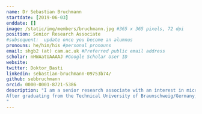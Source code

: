 ```yaml
---
name: Dr Sebastian Bruchmann
startdate: [2019-06-03]
enddate: []
image: /static/img/members/bruchmann.jpg #365 x 365 pixels, 72 dpi
position: Senior Research Associate
#subsequent:  update once you become an alumnus
pronouns: he/him/his #personal pronouns
email: shgb2 (at) cam.ac.uk #Preferred public email address
scholar: nHWAatUAAAAJ #Google Scholar User ID
website:
twitter: Doktor_Basti
linkedin: sebastian-bruchmann-09753b74/
github: sebbruchmann
orcid: 0000-0001-8721-5386
description: "I am a senior research associate with an interest in microbial functional genomics, in particular *Klebsiella pneumoniae* and other Enterobacteriaceae species (*Salmonella Typhimurium*, *Enterobacter cloacae*).
After graduating from the Technical University of Braunschweig/Germany, I joined to lab of Susanne Häussler at the Helmholtz Centre for Infection Research. During my PhD I used deep transcriptomic sequencing (RNA-seq) to study Antimicrobial Resistance in *Pseudomonas aeruginosa* and *Klebsiella pneumoniae*. Following a short post-doc in the same group where I developed rapid molecular diagnostics to detect hospital outbreaks and antibiotic resistance in several different bacterial species (mainly, *Pseudomonas aeruginosa*, *Klebsiella pneumoniae*, *Escherichia coli* and *Clostridium difficile*). In 2017, I took up a post as a postdoctoral fellow in the Parkhill group at the Wellcome Sanger Institute using Functional Genomics (RNA-sequencing and transposon-directed insertion site sequencing, TraDIS) to understand the antimicrobial stress response in the Enterobacteriaceae species *Klebsiella*, *Salmonella* and *Enterobacter*. In my current work at the Department of Veterinary Medicine I am using different sequencing-based methods to understand how the human pathogen *Klebsiella pneumoniae* interacts with the immune system, in particular macrophages.
"
---
```

